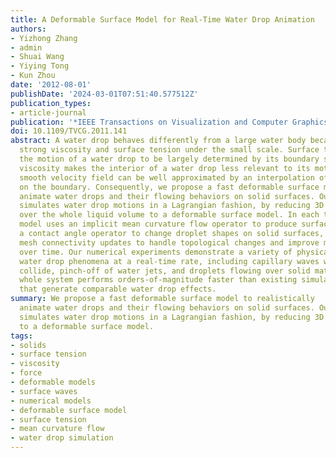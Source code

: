 ```yaml
---
title: A Deformable Surface Model for Real-Time Water Drop Animation
authors:
- Yizhong Zhang
- admin
- Shuai Wang
- Yiying Tong
- Kun Zhou
date: '2012-08-01'
publishDate: '2024-03-01T07:51:40.577512Z'
publication_types:
- article-journal
publication: '*IEEE Transactions on Visualization and Computer Graphics, 18*(8)'
doi: 10.1109/TVCG.2011.141
abstract: A water drop behaves differently from a large water body because of its
  strong viscosity and surface tension under the small scale. Surface tension causes
  the motion of a water drop to be largely determined by its boundary surface. Meanwhile,
  viscosity makes the interior of a water drop less relevant to its motion, as the
  smooth velocity field can be well approximated by an interpolation of the velocity
  on the boundary. Consequently, we propose a fast deformable surface model to realistically
  animate water drops and their flowing behaviors on solid surfaces. Our system efficiently
  simulates water drop motions in a Lagrangian fashion, by reducing 3D fluid dynamics
  over the whole liquid volume to a deformable surface model. In each time step, the
  model uses an implicit mean curvature flow operator to produce surface tension effects,
  a contact angle operator to change droplet shapes on solid surfaces, and a set of
  mesh connectivity updates to handle topological changes and improve mesh quality
  over time. Our numerical experiments demonstrate a variety of physically plausible
  water drop phenomena at a real-time rate, including capillary waves when water drops
  collide, pinch-off of water jets, and droplets flowing over solid materials. The
  whole system performs orders-of-magnitude faster than existing simulation approaches
  that generate comparable water drop effects.
summary: We propose a fast deformable surface model to realistically
  animate water drops and their flowing behaviors on solid surfaces. Our system
  simulates water drop motions in a Lagrangian fashion, by reducing 3D fluid dynamics
  to a deformable surface model. 
tags:
- solids
- surface tension
- viscosity
- force
- deformable models
- surface waves
- numerical models
- deformable surface model
- surface tension
- mean curvature flow
- water drop simulation
---
```

